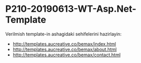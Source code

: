 # P210-20190613-WT-Asp.Net-Template

Verilmish template-in ashagidaki sehifelerini hazirlayin:

- http://templates.aucreative.co/bemax/index.html
- http://templates.aucreative.co/bemax/about.html
- http://templates.aucreative.co/bemax/contact.html

